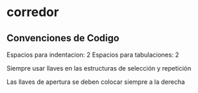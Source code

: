 # corredor

## Convenciones de Codigo
Espacios para indentacion: 2
Espacios para tabulaciones: 2

Siempre usar llaves en las estructuras de selección y repetición

Las llaves de apertura se deben colocar siempre a la derecha
